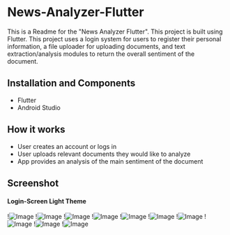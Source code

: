 # News-Analyzer-Flutter

This is a Readme for the "News Analyzer Flutter".  This project is built using Flutter. This project uses a login system for users to register their personal information, a file uploader for uploading documents, and text extraction/analysis modules to return the overall sentiment of the document.  

## Installation and Components
- Flutter
- Android Studio


## How it works
- User creates an account or logs in
- User uploads relevant documents they would like to analyze
- App provides an analysis of the main sentiment of the document

## Screenshot
#### Login-Screen Light Theme
!![Image](./ScreenShots/1-Login(light).jpg)
!![Image](./ScreenShots/2-Login(dark).jpg)
!![Image](./ScreenShots/3-Sign-Up(light).jpg)
!![Image](./ScreenShots/4-Sign-Up(dark).jpg)
!![Image](./ScreenShots/5-Drawer(light).jpg)
!![Image](./ScreenShots/6-Drawer(dark).jpg)
!![Image](./ScreenShots/7-Home(light).jpg)
!![Image](./ScreenShots/8-Home(dark).jpg)
!![Image](./ScreenShots/9-Setting(light).jpg)
!![Image](./ScreenShots/10-Setting(dark).jpg)
